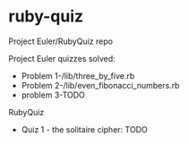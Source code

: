 # ruby-quiz
Project Euler/RubyQuiz repo

Project Euler quizzes solved:

* Problem 1-/lib/three_by_five.rb
* Problem 2-/lib/even_fibonacci_numbers.rb
* problem 3-TODO

RubyQuiz 

* Quiz 1 - the solitaire cipher: TODO
